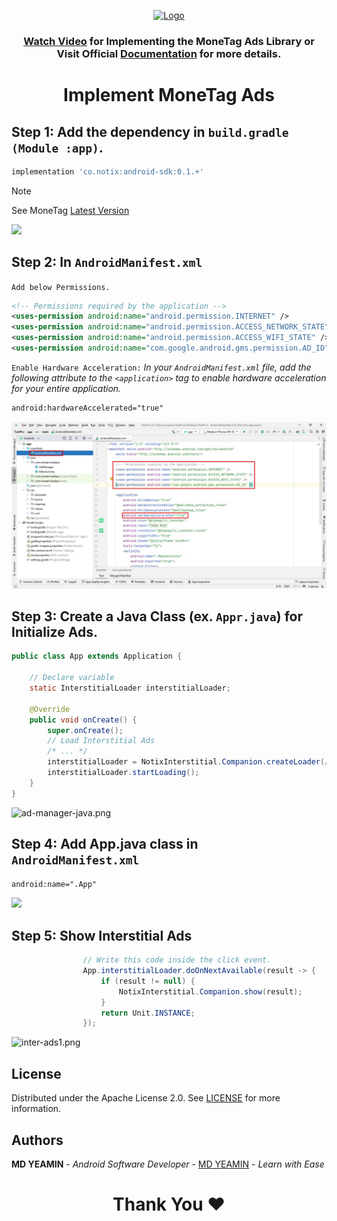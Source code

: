 <p align="center">
  <a href="https://github.com/i-rin-eam/meta-ads">
    <img src="https://raw.githubusercontent.com/i-rin-eam/mone-tag/main/images/mone-tag-img.jpg" alt="Logo" width="100" height="100">
  </a> 
  <br>
<h3 align='center'>
    <a href="https://www.youtube.com/@CodeCraftArena">Watch Video</a> for Implementing the MoneTag Ads Library 
    or Visit Official <a href="https://docs.inappi.co/">Documentation</a> for more details.
</h3>

</p>
<h1 align='center'>Implement MoneTag Ads</h1>

## Step 1: Add the dependency in `build.gradle (Module :app)`.
```gradle
implementation 'co.notix:android-sdk:0.1.+'
```
> [!NOTE]
> See MoneTag <a href="https://central.sonatype.com/">Latest Version</a>
<img src="https://raw.githubusercontent.com/i-rin-eam/mone-tag/main/images/build-gradle.png">

## Step 2: In `AndroidManifest.xml` <br>

`Add below Permissions.`
```xml
<!-- Permissions required by the application -->
<uses-permission android:name="android.permission.INTERNET" />
<uses-permission android:name="android.permission.ACCESS_NETWORK_STATE" /> 
<uses-permission android:name="android.permission.ACCESS_WIFI_STATE" /> 
<uses-permission android:name="com.google.android.gms.permission.AD_ID" />
```

`Enable Hardware Acceleration:` *In your `AndroidManifest.xml` file, add the following attribute to the `<application>` tag to enable hardware acceleration for your entire application.*
```xml
android:hardwareAccelerated="true"
```
<img src="https://raw.githubusercontent.com/i-rin-eam/meta-ads/main/app/src/main/res/drawable/android-manifest-xml.jpeg" alt="android-manifest-xml.jpeg">

## Step 3: Create a Java Class (ex. `Appr.java`) for Initialize Ads.
```java
public class App extends Application {

    // Declare variable
    static InterstitialLoader interstitialLoader;

    @Override
    public void onCreate() {
        super.onCreate();
        // Load Interstitial Ads
        /* ... */
        interstitialLoader = NotixInterstitial.Companion.createLoader(/* your Zone ID */);
        interstitialLoader.startLoading();
    }
}
```
<img src="https://raw.githubusercontent.com/i-rin-eam/mone-tag/main/images/app-java.png" alt="ad-manager-java.png">

## Step 4: Add App.java class in `AndroidManifest.xml` <br>
```xml
android:name=".App"
```
<img src="https://raw.githubusercontent.com/i-rin-eam/mone-tag/main/images/android-manifest.png">

## Step 5: Show Interstitial Ads <br>
```java
                // Write this code inside the click event.
                App.interstitialLoader.doOnNextAvailable(result -> {
                    if (result != null) {
                        NotixInterstitial.Companion.show(result);
                    }
                    return Unit.INSTANCE;
                });
```
<img src="https://raw.githubusercontent.com/i-rin-eam/mone-tag/main/images/int-ads.png" alt="inter-ads1.png">

## License

Distributed under the Apache License 2.0. See <a href="https://github.com/i-rin-eam/mone-tag/blob/main/LICENSE">LICENSE</a> for more information.

## Authors

**MD YEAMIN** - *Android Software Developer* - <a href="https://github.com/i-rin-eam">MD YEAMIN</a> - *Learn with Ease*

<h1 align="center">Thank You ❤️</h1>
